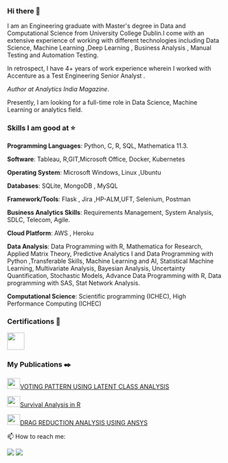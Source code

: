 ### Hi there 👋
I am an Engineering graduate with Master's degree in Data and Computational Science from University College Dublin.I come with an extensive experience of working with different technologies including Data Science, Machine Learning ,Deep Learning , Business Analysis , Manual Testing and Automation Testing.

In retrospect, I have 4+ years of work experience wherein I worked with Accenture as a Test Engineering Senior Analyst .

*Author at Analytics India Magazine*.

Presently, I am looking for a full-time role in Data Science, Machine Learning or analytics field.

### Skills I am good at ⭐️
**Programming Languages**: Python, C, R, SQL, Mathematica 11.3.

**Software**: Tableau, R,GIT,Microsoft Office, Docker, Kubernetes

**Operating System**: Microsoft Windows, Linux ,Ubuntu

**Databases**: SQLite, MongoDB , MySQL

**Framework/Tools**: Flask , Jira ,HP-ALM,UFT, Selenium, Postman

**Business Analytics Skills**: Requirements Management, System Analysis, SDLC, Telecom, Agile.

**Cloud Platform**: AWS , Heroku

**Data Analysis**: Data Programming with R, Mathematica for Research, Applied Matrix Theory, Predictive Analytics I and Data Programming with Python ,Transferable Skills, Machine Learning and AI, Statistical Machine Learning, Multivariate Analysis, Bayesian Analysis, Uncertainty Quantification, Stochastic Models, Advance Data Programming with R, Data programming with SAS, Stat Network Analysis.

**Computational Science**: Scientific programming (ICHEC), High Performance Computing (ICHEC) 


### Certifications 📰
[<img src = "https://blog.qualys.com/wp-content/uploads/2020/10/postman.jpg" width="40" height="40" />](https://badgr.com/public/assertions/3X_lGR-iSDiccmWF5DvUOQ)



### My Publications ✒️
<img src="https://mk0analyticsindf35n9.kinstacdn.com/wp-content/uploads/2016/12/NNdyVORO_400x400.jpg" width="30" height="25"/>[VOTING PATTERN USING LATENT CLASS ANALYSIS](https://analyticsindiamag.com/latent-class-analysis-voting-patterns-in-32nd-dail-eireann/)

<img src="https://mk0analyticsindf35n9.kinstacdn.com/wp-content/uploads/2016/12/NNdyVORO_400x400.jpg" width="30" height="25" />[Survival Analysis in R](https://analyticsindiamag.com/how-to-do-survival-analysis-in-r/)

<img src="http://www.ijisr.issr-journals.org/docs/logo.png"  width="30" height="25" />[DRAG REDUCTION ANALYSIS USING ANSYS](http://www.ijisr.issr-journals.org/abstract.php?article=IJISR-15-104-15)



📫 How to reach me:

[<img src="https://img.shields.io/badge/linkedin-%230077B5.svg?&style=for-the-badge&logo=linkedin&logoColor=white" />](https://www.linkedin.com/in/gaurav-kumar-80153788/)
[<img src="https://img.shields.io/badge/gmail-D14836?&style=for-the-badge&logo=gmail&logoColor=white" />](mailto:gkkumar019@gmail.com)
 


<!--
**Gaurav-sketch/Gaurav-sketch** is a ✨ _special_ ✨ repository because its `README.md` (this file) appears on your GitHub profile.


- 🔭 I’m currently working on ...
- 🌱 I’m currently learning ...
- 👯 I’m looking to collaborate on ...
- 🤔 I’m looking for help with ...
- 💬 Ask me about ...
- 📫 How to reach me: ...
- 😄 Pronouns: ...
- ⚡ Fun fact: ...
-->
